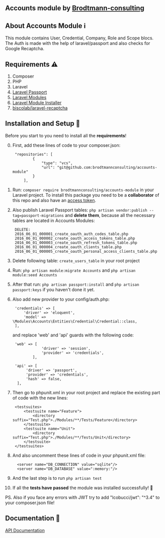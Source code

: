 ## Accounts module by [Brodtmann-consulting](https://brodtmann-consulting.com/)

## About Accounts Module :information_source:

This module contains User, Credential, Company, Role and Scope blocs. The Auth is made with the help of laravel/passport and also checks for Google Recaptcha. 

## Requirements :warning:

1) Composer
2) PHP
3) Laravel
4) [Laravel Passport](https://laravel.com/docs/8.x/passport)
5) [Laravel Modules](https://nwidart.com/laravel-modules/v6/installation-and-setup)
6) [Laravel Module Installer](https://github.com/joshbrw/laravel-module-installer)
7) [biscolab/laravel-recaptcha](https://github.com/biscolab/laravel-recaptcha)

## Installation and Setup :rocket:

Before you start to you need to install all the **requirements**!

0) First, add these lines of code to your composer.json:

        "repositories": [
                {
                    "type": "vcs",
                    "url": "git@github.com:brodtmannconsulting/accounts-module"
                }
            ],
            
1) Run: `composer require brodtmannconsulting/accounts-module` in your Laravel project. To install this package you need to be a **collaborator** of this repo and also have an [access token](https://docs.github.com/en/free-pro-team@latest/github/authenticating-to-github/creating-a-personal-access-token).
2) Also publish Laravel Passport tables: `php artisan vendor:publish --tag=passport-migrations` and **delete them**, because all the necessary tables are located in Accounts Modules:
        
        DELETE:
        2016_06_01_000001_create_oauth_auth_codes_table.php
        2016_06_01_000002_create_oauth_access_tokens_table.php
        2016_06_01_000003_create_oauth_refresh_tokens_table.php
        2016_06_01_000004_create_oauth_clients_table.php
        2016_06_01_000005_create_oauth_personal_access_clients_table.php
        
3) Delete following table: `create_users_table` in your root project
4) Run: `php artisan module:migrate Accounts` and `php artisan module:seed Accounts`
5) After that run: `php artisan passport:install` and `php artisan passport:keys` if you haven't done it yet.
6) Also add new provider to your config/auth.php:
        
        'credentials' => [
            'driver' => 'eloquent',
            'model' => \Modules\Accounts\Entities\Credential\Credential::class,
        ],
                
    and replace 'web' and 'api' guards with the following code:
    
        'web' => [
                    'driver' => 'session',
                    'provider' => 'credentials',
                ],
                
        'api' => [
             'driver' => 'passport',
             'provider' => 'credentials',
             'hash' => false,
         ], 

7) Then go to phpunit.xml in your root project and replace the existing part of code with the new lines:
  
        <testsuites> 
            <testsuite name="Feature">
                <directory suffix="Test.php">./Modules/**/Tests/Feature</directory>
            </testsuite>
            <testsuite name="Unit">
                <directory suffix="Test.php">./Modules/**/Tests/Unit</directory>
            </testsuite>
        </testsuites>
8) And also uncomment these lines of code in your phpunit.xml file:

         <server name="DB_CONNECTION" value="sqlite"/>
         <server name="DB_DATABASE" value=":memory:"/>
                 
9) And the last step is to run `php artisan test`
10) If all the **tests have passed** the module was installed successfully! :tada:

PS. Also if you face any errors with JWT try to add "lcobucci/jwt": "^3.4" to your composer.json file!

## Documentation :book:

[API Documentation](https://documenter.getpostman.com/view/11679015/TVzRFdDY)
